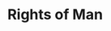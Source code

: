 ---
title: "Rights of Man"
hashtag: "rights-of-man"
authors:
  - Thomas Paine
tags:
  - Book
  - Thomas Paine
---